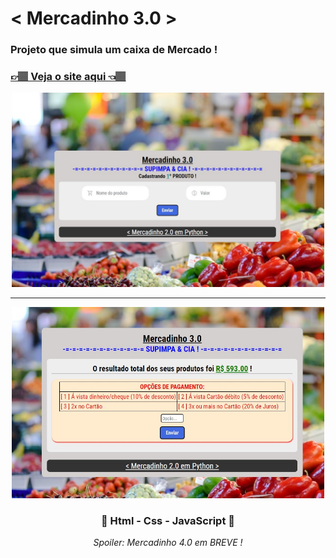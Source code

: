<h1>< Mercadinho 3.0 ></h1>
<h3>Projeto que simula um caixa de Mercado !</h3>
<h3><a href="https://carlos09v.github.io/Mercadinho3.0/" target="_blank">👉🏽 Veja o site aqui 👈🏽</a></h3>
<div align='center'>
    <img width='500' src="https://github.com/carlos09v/Mercadinho3.0/blob/main/assets/imgs/preview.jpg?raw=true" alt="Preview Home">
    <hr>
    <img width='500' src="https://github.com/carlos09v/Mercadinho3.0/blob/main/assets/imgs/preview2.jpg?raw=true" alt="BuyOptions Preview">
    <h3>💜 Html - Css - JavaScript 💜</h3>
    <i>Spoiler: Mercadinho 4.0 em BREVE !</i>
</div>
 
